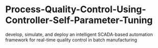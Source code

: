 # Process-Quality-Control-Using-Controller-Self-Parameter-Tuning
develop, simulate, and deploy an intelligent SCADA-based automation framework for real-time quality control in batch manufacturing
